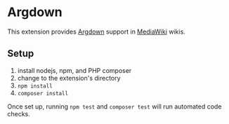 # Argdown

This extension provides [Argdown](https://argdown.org/) support in [MediaWiki](https://www.mediawiki.org/wiki/MediaWiki) wikis.

## Setup

1. install nodejs, npm, and PHP composer
2. change to the extension's directory
3. `npm install`
4. `composer install`

Once set up, running `npm test` and `composer test` will run automated code checks.
